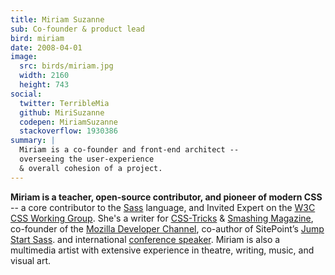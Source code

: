 ```yaml
---
title: Miriam Suzanne
sub: Co-founder & product lead
bird: miriam
date: 2008-04-01
image:
  src: birds/miriam.jpg
  width: 2160
  height: 743
social:
  twitter: TerribleMia
  github: MiriSuzanne
  codepen: MiriamSuzanne
  stackoverflow: 1930386
summary: |
  Miriam is a co-founder and front-end architect --
  overseeing the user-experience
  & overall cohesion of a project.
---
```


**Miriam is a teacher, open-source contributor,
and pioneer of modern CSS** --
a core contributor to the
[Sass](https://sass-lang.com) language,
and Invited Expert on the
[W3C CSS Working Group](/csswg/).
She's a writer for [CSS-Tricks][tricks] &
[Smashing Magazine][smashing],
co-founder of the [Mozilla Developer Channel][mozdev],
co-author of SitePoint’s [Jump Start Sass][jss].
and international [conference speaker][speaking].
Miriam is also a multimedia artist
with extensive experience in theatre,
writing, music, and visual art.

[tricks]: /tags/css-tricks/
[smashing]: /tags/smashing-magazine/
[mozdev]: /work/mozdev/
[jss]: https://www.sitepoint.com/premium/books/jump-start-sass
[speaking]: /services/speaking/
